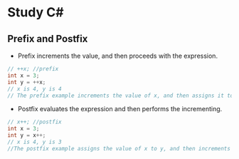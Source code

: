 # Study C#

## Prefix and Postfix
- Prefix increments the value, and then proceeds with the expression.  
```C#
// ++x; //prefix
int x = 3;
int y = ++x;
// x is 4, y is 4
// The prefix example increments the value of x, and then assigns it to y.
```

- Postfix evaluates the expression and then performs the incrementing.
```C#
// x++; //postfix
int x = 3;
int y = x++;
// x is 4, y is 3
//The postfix example assigns the value of x to y, and then increments x.
```